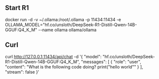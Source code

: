 ## Start R1 

docker run -d -v ~/.ollama:/root/.ollama -p 11434:11434 -e OLLAMA_MODEL="hf.co/unsloth/DeepSeek-R1-Distill-Qwen-14B-GGUF:Q4_K_M"  --name ollama ollama/ollama

## Curl
curl  http://127.0.0.1:11434/api/chat -d '{
  "model": "hf.co/unsloth/DeepSeek-R1-Distill-Qwen-14B-GGUF:Q4_K_M",
  "messages": [
    { "role": "user", "content": "What is the following code doing? print(\"hello world\"" }
  ],
  "stream": false
}'

